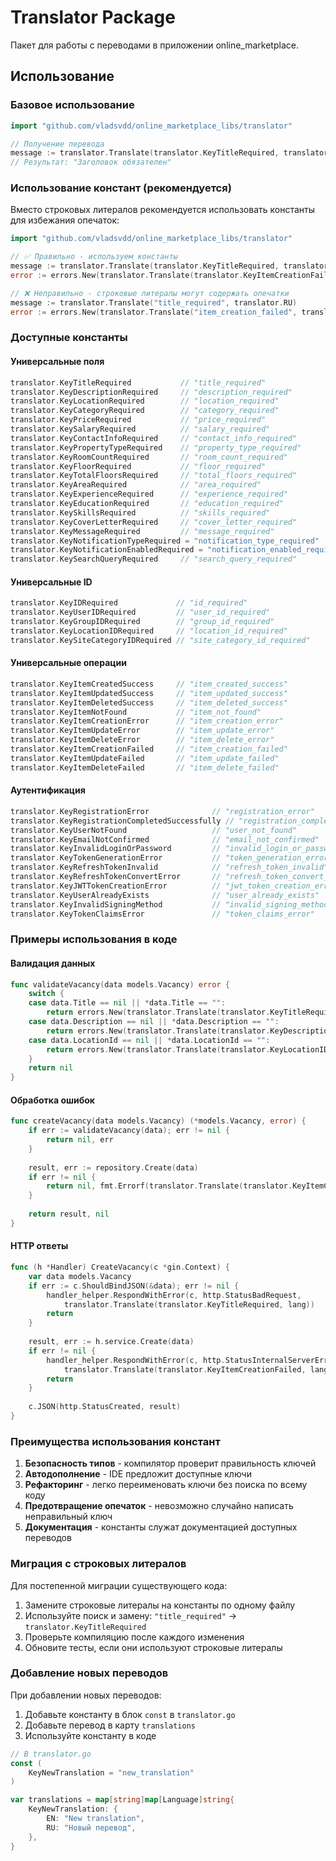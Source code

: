 # Translator Package

Пакет для работы с переводами в приложении online_marketplace.

## Использование

### Базовое использование

```go
import "github.com/vladsvdd/online_marketplace_libs/translator"

// Получение перевода
message := translator.Translate(translator.KeyTitleRequired, translator.RU)
// Результат: "Заголовок обязателен"
```

### Использование констант (рекомендуется)

Вместо строковых литералов рекомендуется использовать константы для избежания опечаток:

```go
import "github.com/vladsvdd/online_marketplace_libs/translator"

// ✅ Правильно - используем константы
message := translator.Translate(translator.KeyTitleRequired, translator.RU)
error := errors.New(translator.Translate(translator.KeyItemCreationFailed, translator.RU))

// ❌ Неправильно - строковые литералы могут содержать опечатки
message := translator.Translate("title_required", translator.RU)
error := errors.New(translator.Translate("item_creation_failed", translator.RU))
```

### Доступные константы

#### Универсальные поля
```go
translator.KeyTitleRequired           // "title_required"
translator.KeyDescriptionRequired     // "description_required"
translator.KeyLocationRequired        // "location_required"
translator.KeyCategoryRequired        // "category_required"
translator.KeyPriceRequired           // "price_required"
translator.KeySalaryRequired          // "salary_required"
translator.KeyContactInfoRequired     // "contact_info_required"
translator.KeyPropertyTypeRequired    // "property_type_required"
translator.KeyRoomCountRequired       // "room_count_required"
translator.KeyFloorRequired           // "floor_required"
translator.KeyTotalFloorsRequired     // "total_floors_required"
translator.KeyAreaRequired            // "area_required"
translator.KeyExperienceRequired      // "experience_required"
translator.KeyEducationRequired       // "education_required"
translator.KeySkillsRequired          // "skills_required"
translator.KeyCoverLetterRequired     // "cover_letter_required"
translator.KeyMessageRequired         // "message_required"
translator.KeyNotificationTypeRequired = "notification_type_required"
translator.KeyNotificationEnabledRequired = "notification_enabled_required"
translator.KeySearchQueryRequired     // "search_query_required"
```

#### Универсальные ID
```go
translator.KeyIDRequired             // "id_required"
translator.KeyUserIDRequired         // "user_id_required"
translator.KeyGroupIDRequired        // "group_id_required"
translator.KeyLocationIDRequired     // "location_id_required"
translator.KeySiteCategoryIDRequired // "site_category_id_required"
```

#### Универсальные операции
```go
translator.KeyItemCreatedSuccess     // "item_created_success"
translator.KeyItemUpdatedSuccess     // "item_updated_success"
translator.KeyItemDeletedSuccess     // "item_deleted_success"
translator.KeyItemNotFound           // "item_not_found"
translator.KeyItemCreationError      // "item_creation_error"
translator.KeyItemUpdateError        // "item_update_error"
translator.KeyItemDeleteError        // "item_delete_error"
translator.KeyItemCreationFailed     // "item_creation_failed"
translator.KeyItemUpdateFailed       // "item_update_failed"
translator.KeyItemDeleteFailed       // "item_delete_failed"
```

#### Аутентификация
```go
translator.KeyRegistrationError              // "registration_error"
translator.KeyRegistrationCompletedSuccessfully // "registration_completed_successfully"
translator.KeyUserNotFound                   // "user_not_found"
translator.KeyEmailNotConfirmed              // "email_not_confirmed"
translator.KeyInvalidLoginOrPassword         // "invalid_login_or_password"
translator.KeyTokenGenerationError           // "token_generation_error"
translator.KeyRefreshTokenInvalid            // "refresh_token_invalid"
translator.KeyRefreshTokenConvertError       // "refresh_token_convert_error"
translator.KeyJWTTokenCreationError          // "jwt_token_creation_error"
translator.KeyUserAlreadyExists              // "user_already_exists"
translator.KeyInvalidSigningMethod           // "invalid_signing_method"
translator.KeyTokenClaimsError               // "token_claims_error"
```

### Примеры использования в коде

#### Валидация данных
```go
func validateVacancy(data models.Vacancy) error {
    switch {
    case data.Title == nil || *data.Title == "":
        return errors.New(translator.Translate(translator.KeyTitleRequired, translator.RU))
    case data.Description == nil || *data.Description == "":
        return errors.New(translator.Translate(translator.KeyDescriptionRequired, translator.RU))
    case data.LocationId == nil || *data.LocationId == "":
        return errors.New(translator.Translate(translator.KeyLocationIDRequired, translator.RU))
    }
    return nil
}
```

#### Обработка ошибок
```go
func createVacancy(data models.Vacancy) (*models.Vacancy, error) {
    if err := validateVacancy(data); err != nil {
        return nil, err
    }
    
    result, err := repository.Create(data)
    if err != nil {
        return nil, fmt.Errorf(translator.Translate(translator.KeyItemCreationFailed, translator.RU))
    }
    
    return result, nil
}
```

#### HTTP ответы
```go
func (h *Handler) CreateVacancy(c *gin.Context) {
    var data models.Vacancy
    if err := c.ShouldBindJSON(&data); err != nil {
        handler_helper.RespondWithError(c, http.StatusBadRequest, 
            translator.Translate(translator.KeyTitleRequired, lang))
        return
    }
    
    result, err := h.service.Create(data)
    if err != nil {
        handler_helper.RespondWithError(c, http.StatusInternalServerError, 
            translator.Translate(translator.KeyItemCreationFailed, lang))
        return
    }
    
    c.JSON(http.StatusCreated, result)
}
```

### Преимущества использования констант

1. **Безопасность типов** - компилятор проверит правильность ключей
2. **Автодополнение** - IDE предложит доступные ключи
3. **Рефакторинг** - легко переименовать ключи без поиска по всему коду
4. **Предотвращение опечаток** - невозможно случайно написать неправильный ключ
5. **Документация** - константы служат документацией доступных переводов

### Миграция с строковых литералов

Для постепенной миграции существующего кода:

1. Замените строковые литералы на константы по одному файлу
2. Используйте поиск и замену: `"title_required"` → `translator.KeyTitleRequired`
3. Проверьте компиляцию после каждого изменения
4. Обновите тесты, если они используют строковые литералы

### Добавление новых переводов

При добавлении новых переводов:

1. Добавьте константу в блок `const` в `translator.go`
2. Добавьте перевод в карту `translations`
3. Используйте константу в коде

```go
// В translator.go
const (
    KeyNewTranslation = "new_translation"
)

var translations = map[string]map[Language]string{
    KeyNewTranslation: {
        EN: "New translation",
        RU: "Новый перевод",
    },
}
``` 